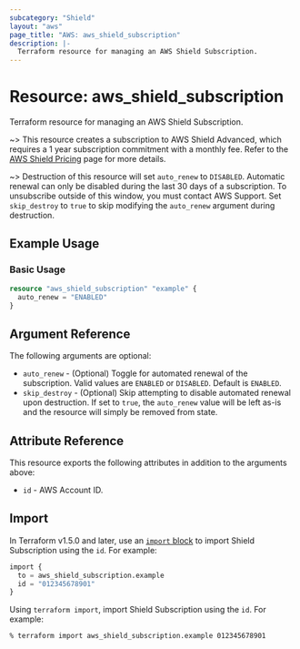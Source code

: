 ```yaml
---
subcategory: "Shield"
layout: "aws"
page_title: "AWS: aws_shield_subscription"
description: |-
  Terraform resource for managing an AWS Shield Subscription.
---
```


# Resource: aws_shield_subscription

Terraform resource for managing an AWS Shield Subscription.

~> This resource creates a subscription to AWS Shield Advanced, which requires a 1 year subscription commitment with a monthly fee. Refer to the [AWS Shield Pricing](https://aws.amazon.com/shield/pricing/) page for more details.

~> Destruction of this resource will set `auto_renew` to `DISABLED`. Automatic renewal can only be disabled during the last 30 days of a subscription. To unsubscribe outside of this window, you must contact AWS Support. Set `skip_destroy` to `true` to skip modifying the `auto_renew` argument during destruction.

## Example Usage

### Basic Usage

```terraform
resource "aws_shield_subscription" "example" {
  auto_renew = "ENABLED"
}
```

## Argument Reference

The following arguments are optional:

* `auto_renew` - (Optional) Toggle for automated renewal of the subscription. Valid values are `ENABLED` or `DISABLED`. Default is `ENABLED`.
* `skip_destroy` - (Optional) Skip attempting to disable automated renewal upon destruction. If set to `true`, the `auto_renew` value will be left as-is and the resource will simply be removed from state.

## Attribute Reference

This resource exports the following attributes in addition to the arguments above:

* `id` - AWS Account ID.

## Import

In Terraform v1.5.0 and later, use an [`import` block](https://developer.hashicorp.com/terraform/language/import) to import Shield Subscription using the `id`. For example:

```terraform
import {
  to = aws_shield_subscription.example
  id = "012345678901"
}
```

Using `terraform import`, import Shield Subscription using the `id`. For example:

```console
% terraform import aws_shield_subscription.example 012345678901
```
